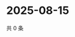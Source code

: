# 2025-08-15

共 0 条

<!-- BEGIN ZHIHUVIDEO -->
<!-- 最后更新时间 Fri Aug 15 2025 00:15:45 GMT+0800 (China Standard Time) -->

<!-- END ZHIHUVIDEO -->

